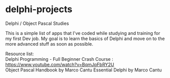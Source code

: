 # delphi-projects
Delphi / Object Pascal Studies

This is a simple list of apps that I've coded while studying and training for my first Dev job. My goal is to learn the basics of Delphi and move on to the more advanced stuff as soon as possible.

Resource list:  
Delphi Programming - Full Beginner Crash Course : https://www.youtube.com/watch?v=BqmJpFbRY2U  
Object Pascal Handbook by Marco Cantu
Essential Delphi by Marco Cantu

